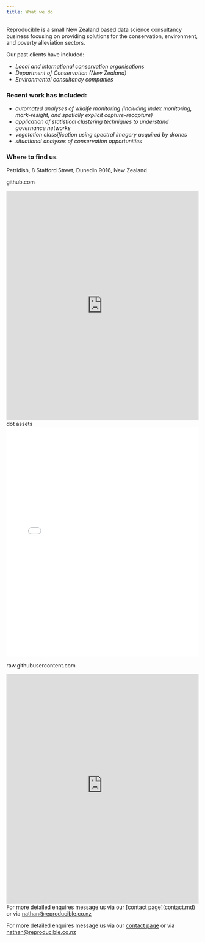 ```yaml
---
title: What we do
---
```



Reproducible is a small New Zealand based data science consultancy business focusing on providing solutions for the conservation, environment, and poverty alleviation sectors.

Our past clients have included:
- *Local and international conservation organisations*
- *Department of Conservation (New Zealand)*
- *Environmental consultancy companies*

### Recent work has included:
- *automated analyses of wildife monitoring (including index monitoring, mark-resight, and spatially explicit capture-recapture)*
- *application of statistical clustering techniques to understand governance networks*
- *vegetation classification using spectral imagery acquired by drones*
- *situational analyses of conservation opportunities*


### Where to find us

Petridish, 8 Stafford Street, Dunedin 9016, New Zealand
<br/>

github.com

<iframe src="https://github.com/NathanWhitmore/reproducible/blob/main/assets/images/petridish_map.html" height="600px" width="100%" style="border:none;"></iframe>


<br/>
dot assets

<iframe src="./assets/images/petridish_map.html" height="600px" width="100%" style="border:none;"></iframe>


raw.githubusercontent.com

<iframe src="https://raw.githubusercontent.com/NathanWhitmore/reproducible/main/assets/images/oromahoe.png" height="600px" width="100%" style="border:none;"></iframe>

<br/>
For more detailed enquires message us via our [contact page](contact.md) or via <a href="mailto:nathan@reproducible.co.nz">nathan@reproducible.co.nz</a>


For more detailed enquires message us via our [contact page](contact.md) or via <a href="mailto:nathan@reproducible.co.nz">nathan@reproducible.co.nz</a>


